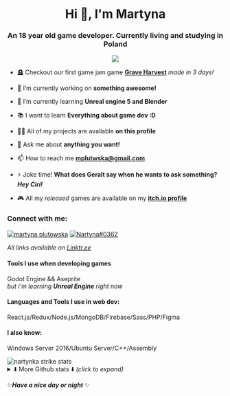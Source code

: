 <h1 align="center">Hi 👋, I'm Martyna</h1>
<h3 align="center">An 18 year old game developer. Currently living and studying in Poland</h3>
<!-- <p align="left"> <img src="https://komarev.com/ghpvc/?username=nartynka&label=Views&color=50fa7b&style=flat" alt="nartynka" /> </p> -->
<p align="center"><img src="https://profile-counter.glitch.me/nartynka/count.svg"/></p>

- 🪦 Checkout our first game jam game **[Grave Harvest](https://ldjam.com/events/ludum-dare/52/grave-harvest)** *made in 3 days!*

- 🔭 I’m currently working on **something awesome!**

- 🌱 I’m currently learning **Unreal engine 5 and Blender**

- 📚 I want to learn **Everything about game dev :D** 

- 👨‍💻 All of my projects are available **on this profile**

- 💬 Ask me about **anything you want!**

- 📫 How to reach me **mplutwska@gmail.com**

- ⚡ Joke time! **What does Geralt say when he wants to ask something? _Hey Ciri!_**

- 🎮 All my *released* games are available on my **[itch.io profile](https://nartyna.itch.io/)**

<h3 align="left">Connect with me:</h3>
<p align="left">
 <a href="https://www.linkedin.com/in/martyna-plutowska/" target="_blank"><img align="center" src="https://img.shields.io/badge/-linkedin-0A66C2?style=flat&labelColor=0A66C2&logo=linkedin&logoColor=white" alt="martyna plutowska"/></a>
<a href="https://discordapp.com/users/411156513646706690" target="_blank"><img align="center" src="https://img.shields.io/badge/-Discord-5865F2?style=flat&labelColor=5865F2&logo=discord&logoColor=white" alt="Nartyna#0362"/></a>
</p>

_All links available on [Linktr.ee](https://linktr.ee/Nartyna)_

<h4>Tools I use when developing games</h4>

Godot Engine && Aseprite\
*but i'm learning **Unreal Engine** right now*
<h4>Languages and Tools I use in web dev:</h3>
<p>React.js/Redux/Node.js/MongoDB/Firebase/Sass/PHP/Figma</p>

<h4>I also know:</h4>
<p>Windows Server 2016/Ubuntu Server/C++/Assembly</p>

<img src="http://github-readme-streak-stats.herokuapp.com?user=nartynka&theme=dracula&hide_border=true&date_format=j%20M%5B%20Y%5D" alt="nartynka strike stats" />
<details>
<summary>⬇️ More Github stats ⬇️ <i>(click to expand)</i></summary>
<img src="https://github-readme-stats.vercel.app/api?username=nartynka&show_icons=true&theme=dracula&hide_border=true&locale=en&count_private=true" alt="nartynka github stats" />
<img height="195px" src="https://github-readme-stats.vercel.app/api/top-langs?username=nartynka&show_icons=true&langs_count=9&theme=dracula&hide_border=true&layout=compact&hide=C%23" alt="nartynka" alt="nartynka top languages"/>
<img src="https://github-readme-activity-graph.cyclic.app/graph?username=Nartynka&bg_color=282a36&color=757a99&line=ff79c6&point=8be9fd&area=true&hide_border=true&radius=4.5&custom_title=Nartynka%20Activity%20Graph" alt="Nartynka activity graph" />
</details>

✨***Have a nice day or night*** ✨
